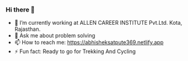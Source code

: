 ### Hi there 👋



- 🔭 I’m currently working at ALLEN CAREER INSTITUTE Pvt.Ltd. Kota, Rajasthan.
- 💬 Ask me about problem solving
- 📫 How to reach me: https://abhisheksatpute369.netlify.app
- ⚡ Fun fact: Ready to go for Trekking And Cycling
